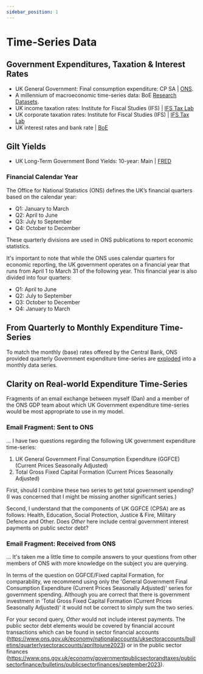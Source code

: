 ```yaml
---
sidebar_position: 1
---
```


# Time-Series Data

## Government Expenditures, Taxation & Interest Rates

- UK General Government: Final consumption expenditure: CP SA | [ONS](https://www.ons.gov.uk/economy/grossdomesticproductgdp/timeseries/nmrp/).
- A millennium of macroeconomic time-series data: BoE [Research Datasets](https://www.bankofengland.co.uk/statistics/research-datasets).
- UK income taxation rates: Institute for Fiscal Studies (IFS) | [IFS Tax Lab](https://ifs.org.uk/taxlab/taxlab-key-questions/how-have-government-revenues-changed-over-time)
- UK corporate taxation rates: Institute for Fiscal Studies (IFS) | [IFS Tax Lab](https://ifs.org.uk/taxlab/taxlab-data-item/corporation-tax-rates-over-time)
- UK interest rates and bank rate | [BoE](https://www.bankofengland.co.uk/monetary-policy/the-interest-rate-bank-rate)

## Gilt Yields

- UK Long-Term Government Bond Yields: 10-year: Main | [FRED](https://fred.stlouisfed.org/series/IRLTLT01GBM156N)

### Financial Calendar Year

The Office for National Statistics (ONS) defines the UK’s financial quarters based on the calendar year:
- Q1: January to March
- Q2: April to June
- Q3: July to September
- Q4: October to December

These quarterly divisions are used in ONS publications to report economic statistics.

It's important to note that while the ONS uses calendar quarters for economic reporting, the UK government operates on a financial year that runs from April 1 to March 31 of the following year. This financial year is also divided into four quarters:
- Q1: April to June
- Q2: July to September
- Q3: October to December
- Q4: January to March

## From Quarterly to Monthly Expenditure Time-Series

To match the monthly (base) rates offered by the Central Bank, ONS provided quarterly Government expenditure time-series are [exploded](https://www.data-reports.net/giltedged-info/explode_quarterly_values.html) into a monthly data series.

## Clarity on Real-world Expenditure Time-Series

Fragments of an email exchange between myself (Dan) and a member of the ONS GDP team about which UK Government expenditure time-series would be most appropriate to use in my model.

### Email Fragment: Sent to ONS

... I have two questions regarding the following UK government expenditure time-series:

1. UK General Government Final Consumption Expenditure (GGFCE) (Current Prices Seasonally Adjusted)
2. Total Gross Fixed Capital Formation (Current Prices Seasonally Adjusted)

First, should I combine these two series to get total government spending? (I was concerned that I might be missing another significant series.) 

Second, I understand that the components of UK GGFCE (CPSA) are as follows: Health, Education, Social Protection, Justice & Fire, Military Defence and Other. Does *Other* here include central government interest payments on public sector debt?

### Email Fragment: Received from ONS

... It's taken me a little time to compile answers to your questions from other members of ONS with more knowledge on the subject you are querying.

In terms of the question on GGFCE/Fixed capital Formation, for comparability, we recommend using only the 'General Government Final Consumption Expenditure (Current Prices Seasonally Adjusted)' series for government spending. Although you are correct that there is government investment in 'Total Gross Fixed Capital Formation (Current Prices Seasonally Adjusted)' it would not be correct to simply sum the two series.

For your second query, *Other* would not include interest payments. The public sector debt elements would be covered by financial account transactions which can be found in sector financial accounts (https://www.ons.gov.uk/economy/nationalaccounts/uksectoraccounts/bulletins/quarterlysectoraccounts/apriltojune2023) or in the public sector finances (https://www.ons.gov.uk/economy/governmentpublicsectorandtaxes/publicsectorfinance/bulletins/publicsectorfinances/september2023).
